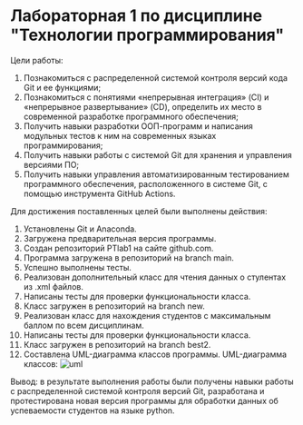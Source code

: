 # Лабораторная 1 по дисциплине "Технологии программирования"
Цели работы:
1. Познакомиться c распределенной системой контроля версий кода Git и ее функциями;
2. Познакомиться с понятиями «непрерывная интеграция» (CI) и «непрерывное развертывание»
(CD), определить их место в современной разработке программного обеспечения;
3. Получить навыки разработки ООП-программ и написания модульных тестов к ним на
современных языках программирования;
4. Получить навыки работы с системой Git для хранения и управления версиями ПО;
5. Получить навыки управления автоматизированным тестированием программного обеспечения,
расположенного в системе Git, с помощью инструмента GitHub Actions.

Для достижения поставленных целей были выполнены действия:
1. Установлены Git и Anaconda.
2. Загружена предварительная версия программы.
3. Создан репозиторий PTlab1 на сайте github.com.
4. Программа загружена в репозиторий на branch main.
5. Успешно выполнены тесты.
6. Реализован дополнительный класс для чтения данных о стулентах из .xml файлов.
7. Написаны тесты для проверки функциональности класса.
8. Класс загружен в репозиторий на branch new.
9. Реализован класс для нахождения студентов с максимальным баллом по всем дисциплинам.
10. Написаны тесты для проверки функциональности класса.
11. Класс загружен в репозиторий на branch best2.
12. Составлена UML-диаграмма классов программы.
UML-диаграмма классов:
![uml](https://github.com/user-attachments/assets/64642002-180b-4578-ba39-a739fe5dbb49)

Вывод: в результате выполнения работы были получены навыки работы с распределенной системой контроля версий Git, разработана и протестирована новая версия программы для обработки данных об успеваемости студентов на языке python.
